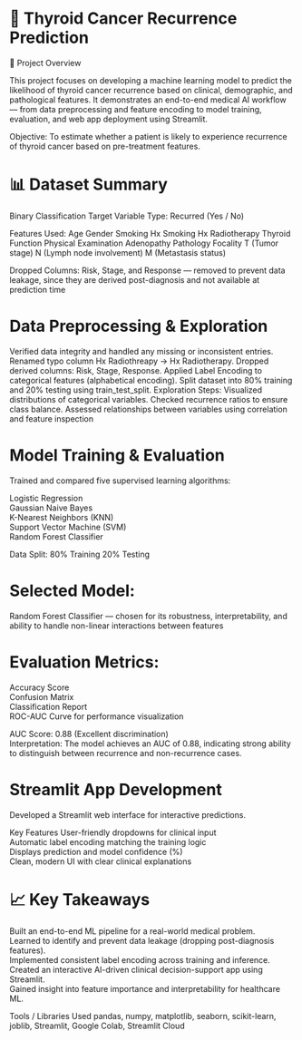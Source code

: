 # 🧬 Thyroid Cancer Recurrence Prediction

📘 Project Overview

This project focuses on developing a machine learning model to predict the likelihood of thyroid cancer recurrence based on clinical, demographic, and pathological features.
It demonstrates an end-to-end medical AI workflow — from data preprocessing and feature encoding to model training, evaluation, and web app deployment using Streamlit.

Objective:
To estimate whether a patient is likely to experience recurrence of thyroid cancer based on pre-treatment features.

# 📊 Dataset Summary
Binary Classification
Target Variable	Type: Recurred (Yes / No)	

Features Used:
Age
Gender
Smoking
Hx Smoking
Hx Radiotherapy
Thyroid Function
Physical Examination
Adenopathy
Pathology
Focality
T (Tumor stage)
N (Lymph node involvement)
M (Metastasis status)

Dropped Columns:
Risk, Stage, and Response — removed to prevent data leakage, since they are derived post-diagnosis and not available at prediction time

# Data Preprocessing & Exploration
Verified data integrity and handled any missing or inconsistent entries.
Renamed typo column Hx Radiothreapy → Hx Radiotherapy.
Dropped derived columns: Risk, Stage, Response.
Applied Label Encoding to categorical features (alphabetical encoding).
Split dataset into 80% training and 20% testing using train_test_split.
Exploration Steps:
Visualized distributions of categorical variables.
Checked recurrence ratios to ensure class balance.
Assessed relationships between variables using correlation and feature inspection

# Model Training & Evaluation
Trained and compared five supervised learning algorithms:

Logistic Regression  
Gaussian Naive Bayes  
K-Nearest Neighbors (KNN)  
Support Vector Machine (SVM)  
Random Forest Classifier

Data Split:
80% Training
20% Testing

# Selected Model:
Random Forest Classifier — chosen for its robustness, interpretability, and ability to handle non-linear interactions between features

# Evaluation Metrics:
Accuracy Score  
Confusion Matrix  
Classification Report   
ROC-AUC Curve for performance visualization

AUC Score: 0.88 (Excellent discrimination)  
Interpretation: The model achieves an AUC of 0.88, indicating strong ability to distinguish between recurrence and non-recurrence cases.

# Streamlit App Development
Developed a Streamlit web interface for interactive predictions.

Key Features
User-friendly dropdowns for clinical input   
Automatic label encoding matching the training logic  
Displays prediction and model confidence (%)  
Clean, modern UI with clear clinical explanations

# 📈 Key Takeaways
Built an end-to-end ML pipeline for a real-world medical problem.  
Learned to identify and prevent data leakage (dropping post-diagnosis features).  
Implemented consistent label encoding across training and inference.  
Created an interactive AI-driven clinical decision-support app using Streamlit.  
Gained insight into feature importance and interpretability for healthcare ML.

Tools / Libraries Used
pandas, numpy, matplotlib, seaborn, scikit-learn, joblib, Streamlit, Google Colab, Streamlit Cloud 


